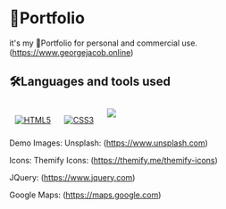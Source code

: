 # 📃Portfolio

<img alt="" src="assets/imgs/demo.gif"> </img><br>
it's my 📃Portfolio for personal and commercial use.(https://www.georgejacob.online)

## 🛠️Languages and tools used

<p>
<a href="https://en.wikipedia.org/wiki/HTML5" target="_blank"><img style="margin: 10px" src="https://img.shields.io/badge/html5-%23E34F26.svg?style=for-the-badge&logo=html5&logoColor=white" alt="HTML5" /></a>  
<a href="https://www.w3schools.com/css/" target="_blank"><img style="margin: 10px" src="https://img.shields.io/badge/css3-%231572B6.svg?style=for-the-badge&logo=css3&logoColor=white" alt="CSS3"  /></a>
  <a href="https://www.javascript.com/" target="_blank"><img style="margin: 10px" src="https://img.shields.io/badge/javascript-%23323330.svg?style=for-the-badge&logo=javascript&logoColor=%23F7DF1E" /></a>
  </p>

Demo Images:
Unsplash: (https://www.unsplash.com)<p>
Icons:
Themify Icons: (https://themify.me/themify-icons)<p>

JQuery: (https://www.jquery.com)<p>
Google Maps: (https://maps.google.com)
